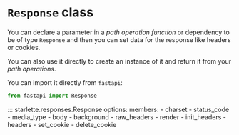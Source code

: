 # `Response` class

You can declare a parameter in a *path operation function* or dependency to be of type
`Response` and then you can set data for the response like headers or cookies.

You can also use it directly to create an instance of it and return it from your *path
operations*.

You can import it directly from `fastapi`:

```python
from fastapi import Response
```

::: starlette.responses.Response
    options:
        members:
            - charset
            - status_code
            - media_type
            - body
            - background
            - raw_headers
            - render
            - init_headers
            - headers
            - set_cookie
            - delete_cookie

